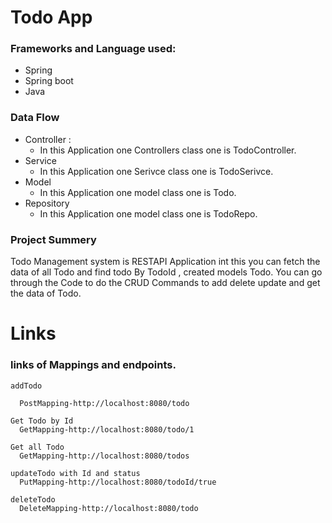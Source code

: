 # Todo App
### Frameworks and Language used:
 

* Spring
* Spring boot
* Java

### Data Flow 
* Controller :
    * In this Application one Controllers class one is TodoController.
* Service
  * In this Application one Serivce class one is TodoSerivce.
* Model
  * In this Application one model class one is Todo.
* Repository
  * In this Application one model class one is TodoRepo.
 
### Project Summery

Todo Management system is RESTAPI Application int this you can fetch the data of all Todo and find todo By TodoId , 
created models Todo. You can go through the Code to do the CRUD Commands to add delete update and get the data of Todo.  
# Links

### links of Mappings and endpoints.

    addTodo
    
      PostMapping-http://localhost:8080/todo
    
    Get Todo by Id
      GetMapping-http://localhost:8080/todo/1
    
    Get all Todo
      GetMapping-http://localhost:8080/todos
    
    updateTodo with Id and status
      PutMapping-http://localhost:8080/todoId/true
    
    deleteTodo
      DeleteMapping-http://localhost:8080/todo
 
 
